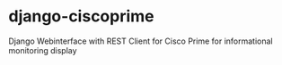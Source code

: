 django-ciscoprime
=================

Django Webinterface with REST Client for Cisco Prime for informational monitoring display
